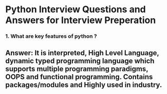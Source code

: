 # Python Interview Questions and Answers for Interview Preperation

### 1. What are key features of python ? 

**Answer:**
It is interpreted, High Level Language, dynamic typed programming language which supports multiple programming paradigms, OOPS and functional programming. 
Contains packages/modules and Highly used in industry. 
---

